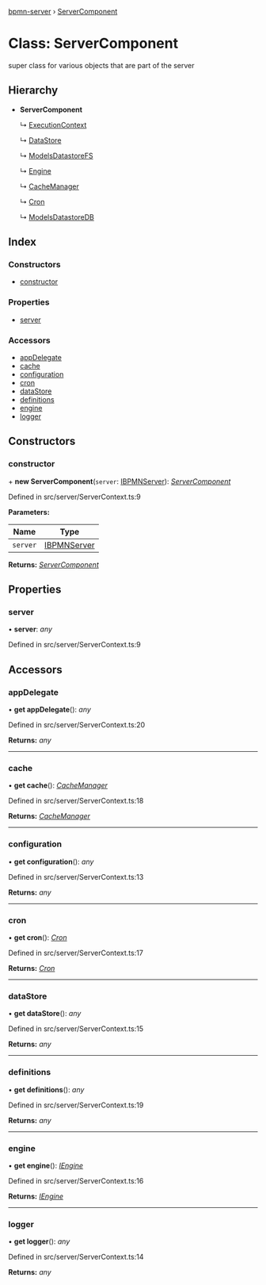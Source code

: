 [bpmn-server](../README.md) › [ServerComponent](servercomponent.md)

# Class: ServerComponent

super class for various objects that are part of the server

## Hierarchy

* **ServerComponent**

  ↳ [ExecutionContext](executioncontext.md)

  ↳ [DataStore](datastore.md)

  ↳ [ModelsDatastoreFS](modelsdatastorefs.md)

  ↳ [Engine](engine.md)

  ↳ [CacheManager](cachemanager.md)

  ↳ [Cron](cron.md)

  ↳ [ModelsDatastoreDB](modelsdatastoredb.md)

## Index

### Constructors

* [constructor](servercomponent.md#constructor)

### Properties

* [server](servercomponent.md#server)

### Accessors

* [appDelegate](servercomponent.md#appdelegate)
* [cache](servercomponent.md#cache)
* [configuration](servercomponent.md#configuration)
* [cron](servercomponent.md#cron)
* [dataStore](servercomponent.md#datastore)
* [definitions](servercomponent.md#definitions)
* [engine](servercomponent.md#engine)
* [logger](servercomponent.md#logger)

## Constructors

###  constructor

\+ **new ServerComponent**(`server`: [IBPMNServer](../interfaces/ibpmnserver.md)): *[ServerComponent](servercomponent.md)*

Defined in src/server/ServerContext.ts:9

**Parameters:**

Name | Type |
------ | ------ |
`server` | [IBPMNServer](../interfaces/ibpmnserver.md) |

**Returns:** *[ServerComponent](servercomponent.md)*

## Properties

###  server

• **server**: *any*

Defined in src/server/ServerContext.ts:9

## Accessors

###  appDelegate

• **get appDelegate**(): *any*

Defined in src/server/ServerContext.ts:20

**Returns:** *any*

___

###  cache

• **get cache**(): *[CacheManager](cachemanager.md)*

Defined in src/server/ServerContext.ts:18

**Returns:** *[CacheManager](cachemanager.md)*

___

###  configuration

• **get configuration**(): *any*

Defined in src/server/ServerContext.ts:13

**Returns:** *any*

___

###  cron

• **get cron**(): *[Cron](cron.md)*

Defined in src/server/ServerContext.ts:17

**Returns:** *[Cron](cron.md)*

___

###  dataStore

• **get dataStore**(): *any*

Defined in src/server/ServerContext.ts:15

**Returns:** *any*

___

###  definitions

• **get definitions**(): *any*

Defined in src/server/ServerContext.ts:19

**Returns:** *any*

___

###  engine

• **get engine**(): *[IEngine](../interfaces/iengine.md)*

Defined in src/server/ServerContext.ts:16

**Returns:** *[IEngine](../interfaces/iengine.md)*

___

###  logger

• **get logger**(): *any*

Defined in src/server/ServerContext.ts:14

**Returns:** *any*
